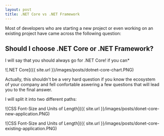 ```yaml
---
layout: post
title: .NET Core vs .NET Framework
---
```


Most of developers who are starting a new project or even working on an existing project have came across the following question:

## Should I choose .NET Core or .NET Framework?

I will say that you should always go for .NET Core! if you can*

![.NET Core]({{ site.url }}/images/posts/dotnet-core-chart.PNG)

Actually, this shouldn't be a very hard question if you know the ecosystem of your company and fell confortable aswering a few questions that will lead you to the final answer.

I will split it into two different paths:

![CSS Font-Size and Units of Length]({{ site.url }}/images/posts/donet-core-new-application.PNG)

![CSS Font-Size and Units of Length]({{ site.url }}/images/posts/donet-core-existing-application.PNG)
